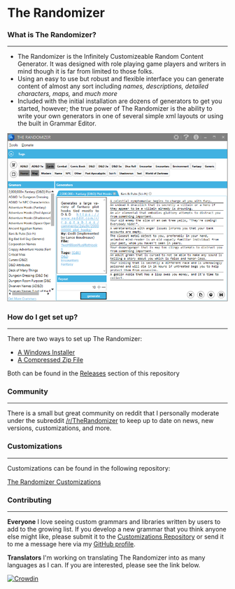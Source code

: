 # The Randomizer #

### What is The Randomizer? ###
---
* The Randomizer is the Infinitely Customizeable Random Content Generator.  It was designed with role playing game players and writers in mind though it is far from limited to those folks.
* Using an easy to use but robust and flexible interface you can generate content of almost any sort including *names, descriptions, detailed characters, maps,* and *much more*
* Included with the initial installation are dozens of generators to get you started, however; the true power of The Randomizer is the ability to write your own generators in one of several simple xml layouts or using the built in Grammar Editor.

![The Randomizer](The%20Randomizer%20ScreenShot.png "The Randomizer Main Screen")

### How do I get set up? ###
---
There are two ways to set up The Randomizer:

* [A Windows Installer](https://github.com/melance/TheRandomizerWPF/releases/download/2.1.1.2/The.Randomizer.Setup.exe)
* [A Compressed Zip File](https://github.com/melance/TheRandomizerWPF/releases/download/2.1.1.2/The.Randomizer.zip)

Both can be found in the [Releases](https://github.com/melance/TheRandomizerWPF/releases) section of this repository

### Community ###
---
There is a small but great community on reddit that I personally moderate under the subreddit [/r/TheRandomizer](http://www.reddit.com/r/therandomizer) to keep up to date on news, new versions, customizations, and more.

### Customizations ###
---
Customizations can be found in the following repository:

[The Randomizer Customizations](https://github.com/melance/TheRandomizerWPFCustomizations)

### Contributing ###
---
**Everyone**
I love seeing custom grammars and libraries written by users to add to the growing list.  If you develop a new grammar that you think anyone else might like, please submit it to the [Customizations Repository](https://github.com/melance/TheRandomizerWPFCustomizations) or send it to me a message here via my [GitHub profile](https://github.com/melance).

**Translators**
I'm working on translating The Randomizer into as many languages as I can.  If you are interested, please see the link below.

[![Crowdin](https://d322cqt584bo4o.cloudfront.net/the-randomizer/localized.svg)](https://crowdin.com/project/the-randomizer)


